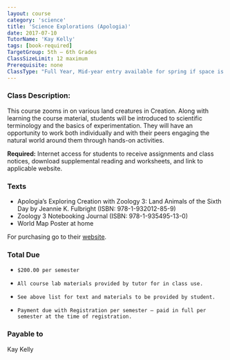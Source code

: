 ```yaml
---
layout: course
category: 'science'
title: 'Science Explorations (Apologia)'
date: 2017-07-10
TutorName: 'Kay Kelly'
tags: [book-required]
TargetGroup: 5th – 6th Grades
ClassSizeLimit: 12 maximum
Prerequisite: none
ClassType: "Full Year, Mid-year entry available for spring if space is available"
---
```


### Class Description:
This course zooms in on various land creatures in Creation. Along with learning the course material, students will be introduced to scientific terminology and the basics of experimentation. They will have an opportunity to work both individually and with their peers engaging the natural world around them through hands-on activities.

**Required:** Internet access for students to receive assignments and class notices, download supplemental reading and worksheets, and link to applicable website.

### Texts
* Apologia’s Exploring Creation with Zoology 3: Land Animals of the Sixth Day by Jeannie K. Fulbright (ISBN: 978-1-932012-85-9)
*  Zoology 3 Notebooking Journal (ISBN: 978-1-935495-13-0)
* World Map Poster at home

For purchasing go to their [website](http://www.highschoolscience.com/). 

### Total Due
*     $200.00 per semester
*     All course lab materials provided by tutor for in class use.
*     See above list for text and materials to be provided by student.
*     Payment due with Registration per semester – paid in full per semester at the time of registration.

### Payable to
Kay Kelly